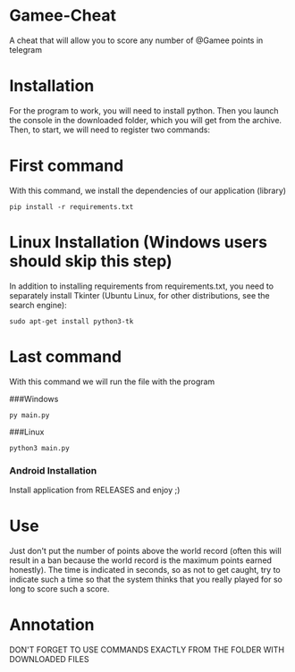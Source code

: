 # Gamee-Cheat
A cheat that will allow you to score any number of @Gamee points in telegram

# Installation 
For the program to work, you will need to install python. Then you launch the console in the downloaded folder, which you will get from the archive. Then, to start, we will need to register two commands:
# First command
With this command, we install the dependencies of our application (library)
```
pip install -r requirements.txt
```
# Linux Installation (Windows users should skip this step)
In addition to installing requirements from requirements.txt, you need to separately install Tkinter (Ubuntu Linux, for other distributions, see the search engine):
```
sudo apt-get install python3-tk
```

# Last command
With this command we will run the file with the program

###Windows 
```
py main.py
```

###Linux 
```
python3 main.py
```
### Android Installation
Install application from RELEASES and enjoy ;)

# Use
Just don't put the number of points above the world record (often this will result in a ban because the world record is the maximum points earned honestly). The time is indicated in seconds, so as not to get caught, try to indicate such a time so that the system thinks that you really played for so long to score such a score.

# Annotation
DON'T FORGET TO USE COMMANDS EXACTLY FROM THE FOLDER WITH DOWNLOADED FILES
